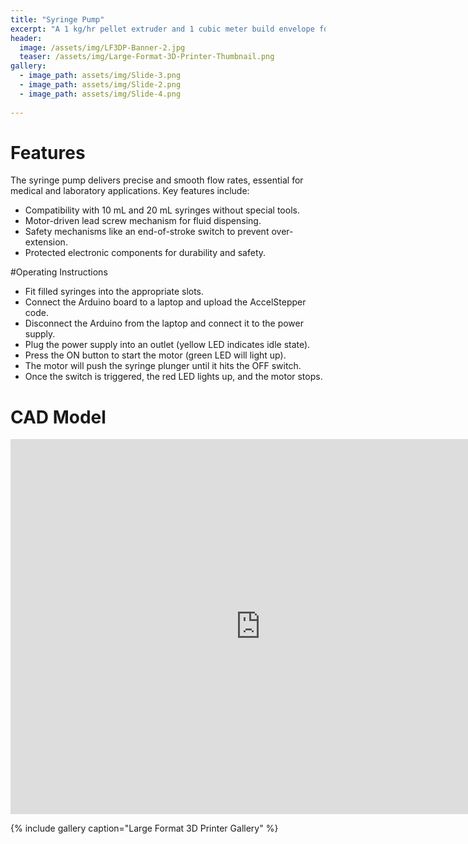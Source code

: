 ```yaml
---
title: "Syringe Pump"
excerpt: "A 1 kg/hr pellet extruder and 1 cubic meter build envelope for printing furniture."
header:
  image: /assets/img/LF3DP-Banner-2.jpg
  teaser: /assets/img/Large-Format-3D-Printer-Thumbnail.png
gallery:
  - image_path: assets/img/Slide-3.png
  - image_path: assets/img/Slide-2.png
  - image_path: assets/img/Slide-4.png
   
---
```

# Features

The syringe pump delivers precise and smooth flow rates, essential for medical and laboratory applications. Key features include:
* Compatibility with 10 mL and 20 mL syringes without special tools.
* Motor-driven lead screw mechanism for fluid dispensing.
* Safety mechanisms like an end-of-stroke switch to prevent over-extension.
* Protected electronic components for durability and safety.


#Operating Instructions

* Fit filled syringes into the appropriate slots.
* Connect the Arduino board to a laptop and upload the AccelStepper code.
* Disconnect the Arduino from the laptop and connect it to the power supply.
* Plug the power supply into an outlet (yellow LED indicates idle state).
* Press the ON button to start the motor (green LED will light up).
* The motor will push the syringe plunger until it hits the OFF switch.
* Once the switch is triggered, the red LED lights up, and the motor stops.

# CAD Model
<iframe src="https://myhub.autodesk360.com/ue2df0af5/shares/public/SH35dfcQT936092f0e437224cd558fdcdc2f?mode=embed" width="800" height="600" allowfullscreen="true" webkitallowfullscreen="true" mozallowfullscreen="true"  frameborder="0"></iframe>

{% include gallery caption="Large Format 3D Printer Gallery" %}
